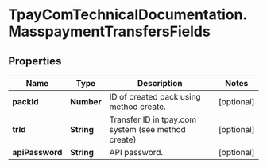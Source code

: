 # TpayComTechnicalDocumentation.MasspaymentTransfersFields

## Properties

Name | Type | Description | Notes
------------ | ------------- | ------------- | -------------
**packId** | **Number** | ID of created pack using method create. | [optional] 
**trId** | **String** | Transfer ID in tpay.com system (see method create) | [optional] 
**apiPassword** | **String** | API password. | [optional] 



